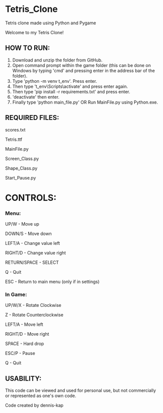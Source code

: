# Tetris_Clone
Tetris clone made using Python and Pygame

Welcome to my Tetris Clone!

## HOW TO RUN:

1. Download and unzip the folder from GitHub.
2. Open command prompt within the game folder (this can be done on Windows by typing 'cmd' and pressing enter
in the address bar of the folder).
3. Type 'python -m venv t_env'. Press enter.
4. Then type 't_env\Scripts\activate' and press enter again.
5. Then type 'pip install -r requirements.txt' and press enter.
6. 'deactivate' then enter.
7. Finally type 'python main_file.py'
	OR
   Run MainFile.py using Python.exe.


## REQUIRED FILES:

scores.txt

Tetris.ttf

MainFile.py

Screen_Class.py

Shape_Class.py

Start_Pause.py

# CONTROLS:


### Menu:

UP/W - Move up

DOWN/S - Move down

LEFT/A - Change value left

RIGHT/D - Change value right

RETURN/SPACE - SELECT

Q - Quit

ESC - Return to main menu (only if in settings)


### In Game:

UP/W/X - Rotate Clockwise

Z - Rotate Counterclockwise 

LEFT/A - Move left

RIGHT/D - Move right

SPACE - Hard drop

ESC/P - Pause

Q - Quit

## USABILITY:

This code can be viewed and used for personal use, but not commercially or represented as one's own code.

Code created by dennis-kap
